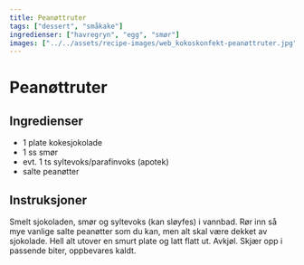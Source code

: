 ```yaml
---
title: Peanøttruter
tags: ["dessert", "småkake"]
ingredienser: ["havregryn", "egg", "smør"]
images: ["../../assets/recipe-images/web_kokoskonfekt-peanøttruter.jpg"]
---
```


# Peanøttruter

## Ingredienser

- 1 plate kokesjokolade
- 1 ss smør
- evt. 1 ts syltevoks/parafinvoks (apotek)
- salte peanøtter

## Instruksjoner

Smelt sjokoladen, smør og syltevoks (kan sløyfes) i vannbad. Rør inn så mye vanlige salte peanøtter som du kan, men alt skal være dekket av sjokolade. Hell alt utover en smurt plate og latt flatt ut. Avkjøl. Skjær opp i passende biter, oppbevares kaldt.
